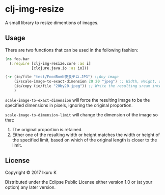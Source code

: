# clj-img-resize

A small library to resize dimentions of images.

## Usage

There are two functions that can be used in the following fashion:

```clojure
(ns foo.bar
  (:require [clj-img-resize.core :as i]
            [clojure.java.io :as io]))

(-> (io/file "test/FoodBomb夜食テロ.JPG") ;;Any image
    (i/scale-image-to-exact-dimension 20 20 "jpeg") ;; Width, Height, and output file format such as jpeg/gif/png
    (io/copy (io/file "20by20.jpeg")) ;; Write the resulting sream into a file
    )
```

`scale-image-to-exact-dimension` will force the resulting image to be the specified dimensions in pixels, ignoring the original proportion.

`scale-image-to-dimension-limit` will change the dimension of the image so that:

1. The original proportion is retained.
2. Either one of the resulting width or height matches the width or height of the specified limit, based on which of the original length is closer to the limit.

## License

Copyright © 2017 Ikuru K

Distributed under the Eclipse Public License either version 1.0 or (at
your option) any later version.
